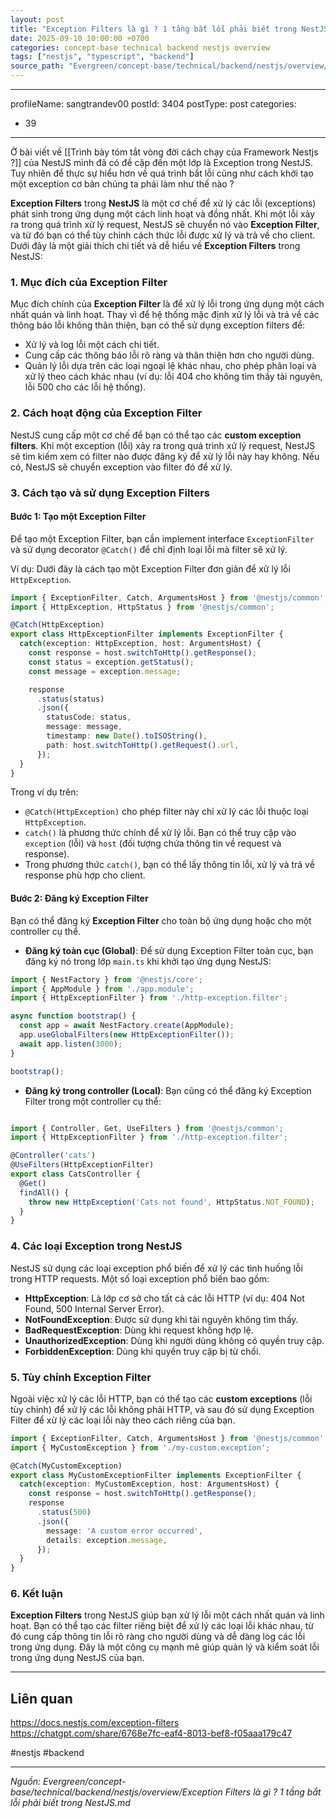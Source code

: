 ```yaml
---
layout: post
title: "Exception Filters là gì ? 1 tầng bắt lỗi phải biết trong NestJS"
date: 2025-09-10 10:00:00 +0700
categories: concept-base technical backend nestjs overview
tags: ["nestjs", "typescript", "backend"]
source_path: "Evergreen/concept-base/technical/backend/nestjs/overview/Exception Filters là gì ? 1 tầng bắt lỗi phải biết trong NestJS.md"
---
```

---
profileName: sangtrandev00
postId: 3404
postType: post
categories:
  - 39
---
Ở bài viết về [[Trình bày tóm tắt vòng đời cách chạy của Framework Nestjs ?]] của NestJS mình đã có đề cặp đến một lớp là Exception trong NestJS. Tuy nhiên để thực sự hiểu hơn về quá trình bắt lỗi cũng như cách khởi tạo một exception cơ bản chúng ta phải làm như thế nào ?

**Exception Filters** trong **NestJS** là một cơ chế để xử lý các lỗi (exceptions) phát sinh trong ứng dụng một cách linh hoạt và đồng nhất. Khi một lỗi xảy ra trong quá trình xử lý request, NestJS sẽ chuyển nó vào **Exception Filter**, và từ đó bạn có thể tùy chỉnh cách thức lỗi được xử lý và trả về cho client.
Dưới đây là một giải thích chi tiết và dễ hiểu về **Exception Filters** trong NestJS:
### 1. **Mục đích của Exception Filter**

Mục đích chính của **Exception Filter** là để xử lý lỗi trong ứng dụng một cách nhất quán và linh hoạt. Thay vì để hệ thống mặc định xử lý lỗi và trả về các thông báo lỗi không thân thiện, bạn có thể sử dụng exception filters để:

- Xử lý và log lỗi một cách chi tiết.
- Cung cấp các thông báo lỗi rõ ràng và thân thiện hơn cho người dùng.
- Quản lý lỗi dựa trên các loại ngoại lệ khác nhau, cho phép phân loại và xử lý theo cách khác nhau (ví dụ: lỗi 404 cho không tìm thấy tài nguyên, lỗi 500 cho các lỗi hệ thống).

### 2. **Cách hoạt động của Exception Filter**

NestJS cung cấp một cơ chế để bạn có thể tạo các **custom exception filters**. Khi một exception (lỗi) xảy ra trong quá trình xử lý request, NestJS sẽ tìm kiếm xem có filter nào được đăng ký để xử lý lỗi này hay không. Nếu có, NestJS sẽ chuyển exception vào filter đó để xử lý.

### 3. **Cách tạo và sử dụng Exception Filters**

#### Bước 1: Tạo một Exception Filter

Để tạo một Exception Filter, bạn cần implement interface `ExceptionFilter` và sử dụng decorator `@Catch()` để chỉ định loại lỗi mà filter sẽ xử lý.

Ví dụ: Dưới đây là cách tạo một Exception Filter đơn giản để xử lý lỗi `HttpException`.


```typescript
import { ExceptionFilter, Catch, ArgumentsHost } from '@nestjs/common';
import { HttpException, HttpStatus } from '@nestjs/common';

@Catch(HttpException)
export class HttpExceptionFilter implements ExceptionFilter {
  catch(exception: HttpException, host: ArgumentsHost) {
    const response = host.switchToHttp().getResponse();
    const status = exception.getStatus();
    const message = exception.message;

    response
      .status(status)
      .json({
        statusCode: status,
        message: message,
        timestamp: new Date().toISOString(),
        path: host.switchToHttp().getRequest().url,
      });
  }
}

```

Trong ví dụ trên:

- `@Catch(HttpException)` cho phép filter này chỉ xử lý các lỗi thuộc loại `HttpException`.
- `catch()` là phương thức chính để xử lý lỗi. Bạn có thể truy cập vào `exception` (lỗi) và `host` (đối tượng chứa thông tin về request và response).
- Trong phương thức `catch()`, bạn có thể lấy thông tin lỗi, xử lý và trả về response phù hợp cho client.

#### Bước 2: Đăng ký Exception Filter

Bạn có thể đăng ký **Exception Filter** cho toàn bộ ứng dụng hoặc cho một controller cụ thể.

- **Đăng ký toàn cục (Global)**: Để sử dụng Exception Filter toàn cục, bạn đăng ký nó trong lớp `main.ts` khi khởi tạo ứng dụng NestJS:
```typescript
import { NestFactory } from '@nestjs/core';
import { AppModule } from './app.module';
import { HttpExceptionFilter } from './http-exception.filter';

async function bootstrap() {
  const app = await NestFactory.create(AppModule);
  app.useGlobalFilters(new HttpExceptionFilter());
  await app.listen(3000);
}

bootstrap();

```

- **Đăng ký trong controller (Local)**: Bạn cũng có thể đăng ký Exception Filter trong một controller cụ thể:
```typescript

import { Controller, Get, UseFilters } from '@nestjs/common';
import { HttpExceptionFilter } from './http-exception.filter';

@Controller('cats')
@UseFilters(HttpExceptionFilter)
export class CatsController {
  @Get()
  findAll() {
    throw new HttpException('Cats not found', HttpStatus.NOT_FOUND);
  }
}

```

### 4. **Các loại Exception trong NestJS**

NestJS sử dụng các loại exception phổ biến để xử lý các tình huống lỗi trong HTTP requests. Một số loại exception phổ biến bao gồm:

- **HttpException**: Là lớp cơ sở cho tất cả các lỗi HTTP (ví dụ: 404 Not Found, 500 Internal Server Error).
- **NotFoundException**: Được sử dụng khi tài nguyên không tìm thấy.
- **BadRequestException**: Dùng khi request không hợp lệ.
- **UnauthorizedException**: Dùng khi người dùng không có quyền truy cập.
- **ForbiddenException**: Dùng khi quyền truy cập bị từ chối.

### 5. **Tùy chỉnh Exception Filter**

Ngoài việc xử lý các lỗi HTTP, bạn có thể tạo các **custom exceptions** (lỗi tùy chỉnh) để xử lý các lỗi không phải HTTP, và sau đó sử dụng Exception Filter để xử lý các loại lỗi này theo cách riêng của bạn.

```typescript
import { ExceptionFilter, Catch, ArgumentsHost } from '@nestjs/common';
import { MyCustomException } from './my-custom.exception';

@Catch(MyCustomException)
export class MyCustomExceptionFilter implements ExceptionFilter {
  catch(exception: MyCustomException, host: ArgumentsHost) {
    const response = host.switchToHttp().getResponse();
    response
      .status(500)
      .json({
        message: 'A custom error occurred',
        details: exception.message,
      });
  }
}

```

### 6. **Kết luận**

**Exception Filters** trong NestJS giúp bạn xử lý lỗi một cách nhất quán và linh hoạt. Bạn có thể tạo các filter riêng biệt để xử lý các loại lỗi khác nhau, từ đó cung cấp thông tin lỗi rõ ràng cho người dùng và dễ dàng log các lỗi trong ứng dụng. Đây là một công cụ mạnh mẽ giúp quản lý và kiểm soát lỗi trong ứng dụng NestJS của bạn.



---
## Liên quan
https://docs.nestjs.com/exception-filters
https://chatgpt.com/share/6768e7fc-eaf4-8013-bef8-f05aaa179c47

#nestjs #backend

---
*Nguồn: Evergreen/concept-base/technical/backend/nestjs/overview/Exception Filters là gì ? 1 tầng bắt lỗi phải biết trong NestJS.md*